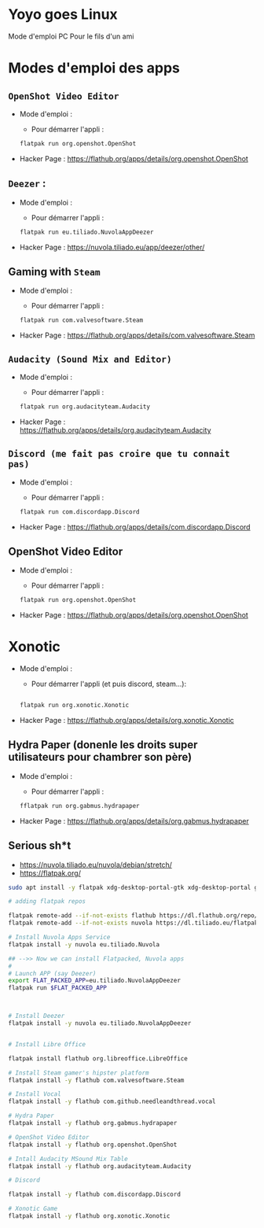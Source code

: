 # Yoyo goes Linux

Mode d'emploi PC Pour le fils d'un ami

# Modes d'emploi des apps  

## `OpenShot Video Editor` 

* Mode d'emploi : 
  * Pour démarrer  l'appli : 
  
  ```bash 
  flatpak run org.openshot.OpenShot
  ```

* Hacker Page : https://flathub.org/apps/details/org.openshot.OpenShot

## `Deezer` :


* Mode d'emploi : 
  * Pour démarrer  l'appli : 
  
  ```bash 
  flatpak run eu.tiliado.NuvolaAppDeezer
  ```
* Hacker Page : https://nuvola.tiliado.eu/app/deezer/other/


## Gaming with `Steam` 

* Mode d'emploi : 
  * Pour démarrer  l'appli : 
  
  ```bash 
  flatpak run com.valvesoftware.Steam
  ```
* Hacker Page : https://flathub.org/apps/details/com.valvesoftware.Steam


## `Audacity (Sound Mix and Editor)` 

* Mode d'emploi : 
  * Pour démarrer  l'appli : 
  
  ```bash 
  flatpak run org.audacityteam.Audacity
  ```
* Hacker Page : https://flathub.org/apps/details/org.audacityteam.Audacity

## `Discord (me fait pas croire que tu connait pas)`

* Mode d'emploi : 
  * Pour démarrer  l'appli : 
  
  ```bash 
  flatpak run com.discordapp.Discord
  ```
* Hacker Page : https://flathub.org/apps/details/com.discordapp.Discord

## OpenShot Video Editor

* Mode d'emploi : 
  * Pour démarrer  l'appli : 
  
  ```bash 
  flatpak run org.openshot.OpenShot
  ```
* Hacker Page : https://flathub.org/apps/details/org.openshot.OpenShot

# Xonotic 


* Mode d'emploi : 
  * Pour démarrer  l'appli (et puis discord, steam...): 
  
  ```bash 
  
  flatpak run org.xonotic.Xonotic
  ```
* Hacker Page : https://flathub.org/apps/details/org.xonotic.Xonotic


## Hydra Paper (donenle les droits super utilisateurs pour chambrer son père)


* Mode d'emploi : 
  * Pour démarrer  l'appli : 
  
  ```bash 
  fflatpak run org.gabmus.hydrapaper
  ```
* Hacker Page : https://flathub.org/apps/details/org.gabmus.hydrapaper




## Serious sh*t 

* https://nuvola.tiliado.eu/nuvola/debian/stretch/
* https://flatpak.org/




```bash
sudo apt install -y flatpak xdg-desktop-portal-gtk xdg-desktop-portal gnome-software gnome-software-plugin-flatpak

# adding flatpak repos

flatpak remote-add --if-not-exists flathub https://dl.flathub.org/repo/flathub.flatpakrepo
flatpak remote-add --if-not-exists nuvola https://dl.tiliado.eu/flatpak/nuvola.flatpakrepo

# Install Nuvola Apps Service 
flatpak install -y nuvola eu.tiliado.Nuvola

## -->> Now we can install Flatpacked, Nuvola apps
# 
# Launch APP (say Deezer)
export FLAT_PACKED_APP=eu.tiliado.NuvolaAppDeezer
flatpak run $FLAT_PACKED_APP



# Install Deezer 
flatpak install -y nuvola eu.tiliado.NuvolaAppDeezer


# Install Libre Office

flatpak install flathub org.libreoffice.LibreOffice

# Install Steam gamer's hipster platform
flatpak install -y flathub com.valvesoftware.Steam

# Install Vocal 
flatpak install -y flathub com.github.needleandthread.vocal

# Hydra Paper
flatpak install -y flathub org.gabmus.hydrapaper

# OpenShot Video Editor
flatpak install -y flathub org.openshot.OpenShot

# Intall Audacity MSound Mix Table
flatpak install -y flathub org.audacityteam.Audacity

# Discord 

flatpak install -y flathub com.discordapp.Discord

# Xonotic Game
flatpak install -y flathub org.xonotic.Xonotic
```
